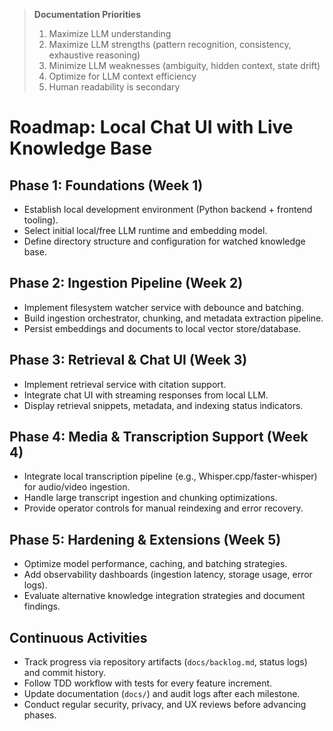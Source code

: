 > **Documentation Priorities**
> 1. Maximize LLM understanding
> 2. Maximize LLM strengths (pattern recognition, consistency, exhaustive reasoning)
> 3. Minimize LLM weaknesses (ambiguity, hidden context, state drift)
> 4. Optimize for LLM context efficiency
> 5. Human readability is secondary

# Roadmap: Local Chat UI with Live Knowledge Base

## Phase 1: Foundations (Week 1)
- Establish local development environment (Python backend + frontend tooling).
- Select initial local/free LLM runtime and embedding model.
- Define directory structure and configuration for watched knowledge base.

## Phase 2: Ingestion Pipeline (Week 2)
- Implement filesystem watcher service with debounce and batching.
- Build ingestion orchestrator, chunking, and metadata extraction pipeline.
- Persist embeddings and documents to local vector store/database.

## Phase 3: Retrieval & Chat UI (Week 3)
- Implement retrieval service with citation support.
- Integrate chat UI with streaming responses from local LLM.
- Display retrieval snippets, metadata, and indexing status indicators.

## Phase 4: Media & Transcription Support (Week 4)
- Integrate local transcription pipeline (e.g., Whisper.cpp/faster-whisper) for audio/video ingestion.
- Handle large transcript ingestion and chunking optimizations.
- Provide operator controls for manual reindexing and error recovery.

## Phase 5: Hardening & Extensions (Week 5)
- Optimize model performance, caching, and batching strategies.
- Add observability dashboards (ingestion latency, storage usage, error logs).
- Evaluate alternative knowledge integration strategies and document findings.

## Continuous Activities
- Track progress via repository artifacts (`docs/backlog.md`, status logs) and commit history.
- Follow TDD workflow with tests for every feature increment.
- Update documentation (`docs/`) and audit logs after each milestone.
- Conduct regular security, privacy, and UX reviews before advancing phases.
